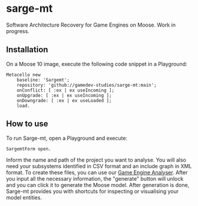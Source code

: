 # sarge-mt
Software Architecture Recovery for Game Engines on Moose. Work in progress.

## Installation
On a Moose 10 image, execute the following code snippet in a Playground:

```Smalltalk
Metacello new
    baseline: 'Sargemt';
    repository: 'github://gamedev-studies/sarge-mt:main';
    onConflict: [ :ex | ex useIncoming ];
    onUpgrade: [ :ex | ex useIncoming ];
    onDowngrade: [ :ex | ex useLoaded ];
    load.
```

## How to use
To run Sarge-mt, open a Playground and execute:

```Smalltalk
SargemtForm open.
```

Inform the name and path of the project you want to analyse. You will also need your subsystems identified in CSV format and an include graph in XML format. To create these files, you can use our [Game Engine Analyser](https://github.com/gamedev-studies/game-engine-analyser). After you input all the necessary information, the "generate" button will unlock and you can click it to generate the Moose model. After generation is done, Sarge-mt provides you with shortcuts for inspecting or visualising your model entities.

